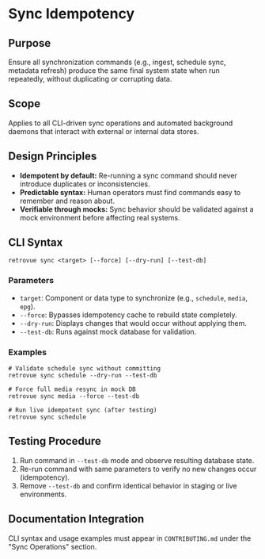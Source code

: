 # Sync Idempotency

## Purpose

Ensure all synchronization commands (e.g., ingest, schedule sync, metadata refresh) produce the same final system state when run repeatedly, without duplicating or corrupting data.

## Scope

Applies to all CLI-driven sync operations and automated background daemons that interact with external or internal data stores.

## Design Principles

- **Idempotent by default:** Re-running a sync command should never introduce duplicates or inconsistencies.
- **Predictable syntax:** Human operators must find commands easy to remember and reason about.
- **Verifiable through mocks:** Sync behavior should be validated against a mock environment before affecting real systems.

## CLI Syntax

```
retrovue sync <target> [--force] [--dry-run] [--test-db]
```

### Parameters

- `target`: Component or data type to synchronize (e.g., `schedule`, `media`, `epg`).
- `--force`: Bypasses idempotency cache to rebuild state completely.
- `--dry-run`: Displays changes that would occur without applying them.
- `--test-db`: Runs against mock database for validation.

### Examples

```
# Validate schedule sync without committing
retrovue sync schedule --dry-run --test-db

# Force full media resync in mock DB
retrovue sync media --force --test-db

# Run live idempotent sync (after testing)
retrovue sync schedule
```

## Testing Procedure

1. Run command in `--test-db` mode and observe resulting database state.
2. Re-run command with same parameters to verify no new changes occur (idempotency).
3. Remove `--test-db` and confirm identical behavior in staging or live environments.

## Documentation Integration

CLI syntax and usage examples must appear in `CONTRIBUTING.md` under the "Sync Operations" section.






